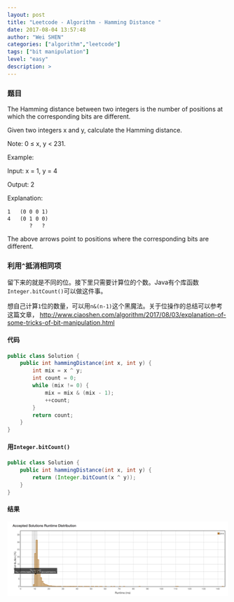 ```yaml
---
layout: post
title: "Leetcode - Algorithm - Hamming Distance "
date: 2017-08-04 13:57:48
author: "Wei SHEN"
categories: ["algorithm","leetcode"]
tags: ["bit manipulation"]
level: "easy"
description: >
---
```


### 题目
The Hamming distance between two integers is the number of positions at which the corresponding bits are different.

Given two integers x and y, calculate the Hamming distance.

Note:
0 ≤ x, y < 231.

Example:

Input: x = 1, y = 4

Output: 2

Explanation:
```
1   (0 0 0 1)
4   (0 1 0 0)
       ?   ?
```

The above arrows point to positions where the corresponding bits are different.

### 利用`^`抵消相同项
留下来的就是不同的位。接下里只需要计算位的个数。Java有个库函数`Integer.bitCount()`可以做这件事。

想自己计算`1`位的数量，可以用`n&(n-1)`这个黑魔法。关于位操作的总结可以参考这篇文章， <http://www.ciaoshen.com/algorithm/2017/08/03/explanation-of-some-tricks-of-bit-manipulation.html>

#### 代码
```java
public class Solution {
    public int hammingDistance(int x, int y) {
        int mix = x ^ y;
        int count = 0;
        while (mix != 0) {
            mix = mix & (mix - 1);
            ++count;
        }
        return count;
    }
}
```

#### 用`Integer.bitCount()`
```java
public class Solution {
    public int hammingDistance(int x, int y) {
        return (Integer.bitCount(x ^ y));
    }
}
```

#### 结果
![hamming-distance-1](/images/leetcode/hamming-distance-1.png)
